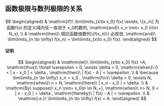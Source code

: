 ## 函数极限与数列极限的关系 ##
$$
\begin{aligned}
	& \mathrm{if}\ \lim\limits_{x\to x_0} f(x) \exists, \{x_n\} 为函数f(x) 的定义域内任一收敛于 x_0的数列, \mathrm{and}\ x_n \not= x_0 (n\in N_x), \\
	& \mathrm{then}\ 相应函数值数列\{f(x_n)\} 必收敛, \mathrm{and}\ \lim\limits_{n \to \infty} f(x_n) = \lim\limits_{x\to x_0} f(x). 
\end{aligned}
$$

#### 证明 ####
$$
\begin{aligned}
	& \mathrm{let}\ \lim\limits_{x\to x_0} f(x) =A, \mathrm{thus}\ \forall \varepsilon > 0, \exists \delta > 0, \mathrm{when}\ 0 < | x - x_0 | < \delta , \mathrm{then}\ | f(x) - A | < \varepsilon .\\
	& \because \lim\limits_{n \to \infty} x_n = x_0 , \mathrm{for}\ \delta > 0, \exists N, \mathrm{when}\ n > N, \mathrm{there}\ | x_n - x_0 | < \delta. \\
	& \mathrm{By\ suppose}\ x_n \not= x_0(n \in N_+), \mathrm{when}\ n> N, 0 < | x - x_0 | < \delta , \mathrm{thereby}\ | f(x) - A | < \varepsilon .\\
	& \mathrm{i.e.}\ \lim\limits_{n \to \infty} f(x) = A. 
\end{aligned}
$$
